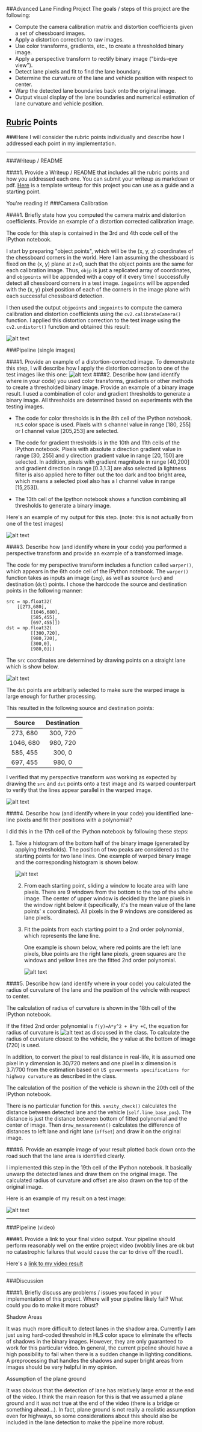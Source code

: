 ##Advanced Lane Finding Project
The goals / steps of this project are the following:

* Compute the camera calibration matrix and distortion coefficients given a set of chessboard images.
* Apply a distortion correction to raw images.
* Use color transforms, gradients, etc., to create a thresholded binary image.
* Apply a perspective transform to rectify binary image ("birds-eye view").
* Detect lane pixels and fit to find the lane boundary.
* Determine the curvature of the lane and vehicle position with respect to center.
* Warp the detected lane boundaries back onto the original image.
* Output visual display of the lane boundaries and numerical estimation of lane curvature and vehicle position.

[//]: # "Image References"

[image1]: ./output_images/cali.png "Undistorted"
[image2]: ./test_images/test1.jpg "Road Transformed"
[image3]: ./output_images/binary.png "Binary Example"
[image4]: ./output_images/src.png
[image5]: ./output_images/warp.png
[image6]: ./output_images/hist1.png
[image7]: ./output_images/fit.png
[image8]: ./output_images/eq.jpg
[image9]: ./output_images/lane.png
[video1]: ./project_video.mp4 "Video"

## [Rubric](https://review.udacity.com/#!/rubrics/571/view) Points
###Here I will consider the rubric points individually and describe how I addressed each point in my implementation.

---
###Writeup / README

####1. Provide a Writeup / README that includes all the rubric points and how you addressed each one.  You can submit your writeup as markdown or pdf.  [Here](https://github.com/udacity/CarND-Advanced-Lane-Lines/blob/master/writeup_template.md) is a template writeup for this project you can use as a guide and a starting point.

You're reading it!
###Camera Calibration

####1. Briefly state how you computed the camera matrix and distortion coefficients. Provide an example of a distortion corrected calibration image.

The code for this step is contained in the 3rd and 4th code cell of the IPython notebook.

I start by preparing "object points", which will be the (x, y, z) coordinates of the chessboard corners in the world. Here I am assuming the chessboard is fixed on the (x, y) plane at z=0, such that the object points are the same for each calibration image.  Thus, `objp` is just a replicated array of coordinates, and `objpoints` will be appended with a copy of it every time I successfully detect all chessboard corners in a test image.  `imgpoints` will be appended with the (x, y) pixel position of each of the corners in the image plane with each successful chessboard detection.

I then used the output `objpoints` and `imgpoints` to compute the camera calibration and distortion coefficients using the `cv2.calibrateCamera()` function.  I applied this distortion correction to the test image using the `cv2.undistort()` function and obtained this result:

![alt text][image1]

###Pipeline (single images)

####1. Provide an example of a distortion-corrected image.
To demonstrate this step, I will describe how I apply the distortion correction to one of the test images like this one:
![alt text][image2]
####2. Describe how (and identify where in your code) you used color transforms, gradients or other methods to create a thresholded binary image.  Provide an example of a binary image result.
I used a combination of color and gradient thresholds to generate a binary image. All thresholds are determined based on experiments with the testing images.

- The code for color thresholds is in the 8th cell of the IPython notebook. `HLS` color space is used. Pixels with s channel value in range [180, 255] or l channel value [205,253] are selected.


- The code for gradient thresholds is in the 10th and 11th cells of the IPython notebook. Pixels with absolute x direction gradient value in range [30, 255] and y direction gradient value in range [20, 150] are selected. In addition, pixels with gradient magnitude in range [40,200] and gradient direction in range [0.3,1.3] are also selected (a lightness filter is also applied here to filter out the too dark and too bright area, which means a selected pixel also has a l channel value in range [15,253]).


- The 13th cell of the Ipython notebook shows a function combining all thresholds to generate a binary image.

Here's an example of my output for this step.  (note: this is not actually from one of the test images)

![alt text][image3]

####3. Describe how (and identify where in your code) you performed a perspective transform and provide an example of a transformed image.

The code for my perspective transform includes a function called `warper()`, which appears in the 6th code cell of the IPython notebook.  The `warper()` function takes as inputs an image (`img`), as well as source (`src`) and destination (`dst`) points.  I chose the hardcode the source and destination points in the following manner:

```
src = np.float32(
    [[273,680],
         [1046,680],
         [585,455],
         [697,455]])
dst = np.float32(
         [[300,720],
         [980,720],
         [300,0],
         [980,0]])
```
The `src` coordinates are determined by drawing points on a straight lane which is show below.

![alt text][image4]

The `dst` points are arbitrarily selected to make sure the warped image is large enough for further processing.

This resulted in the following source and destination points:

|  Source   | Destination |
| :-------: | :---------: |
| 273, 680  |  300, 720   |
| 1046, 680 |  980, 720   |
| 585, 455  |   300, 0    |
| 697, 455  |   980, 0    |

I verified that my perspective transform was working as expected by drawing the `src` and `dst` points onto a test image and its warped counterpart to verify that the lines appear parallel in the warped image.

![alt text][image5]

####4. Describe how (and identify where in your code) you identified lane-line pixels and fit their positions with a polynomial?

I did this in the 17th cell of the IPython notebook by following these steps:

1. Take a histogram of the bottom half of the binary image (generated by applying thresholds). The position of two peaks are considered as the starting points for two lane lines. One example of warped binary image and the corresponding histogram is shown below.

   ![alt text][image6]

   2. From each starting point, sliding a window to locate area with lane pixels. There are 9 windows from the bottom to the top of the whole image. The center of upper window is decided by the lane pixels in the window right below it (specifically, it's the mean value of the lane points' x coordinates). All pixels in the 9 windows are considered as lane pixels.

   3. Fit the points from each starting point to a 2nd order polynomial, which represents the lane line.

      One example is shown below, where red points are the left lane pixels, blue points are the right lane pixels, green squares are the windows and yellow lines are the fitted 2nd order polynomial.

      ![alt text][image7]

####5. Describe how (and identify where in your code) you calculated the radius of curvature of the lane and the position of the vehicle with respect to center.

The calculation of radius of curvature is shown in the 18th cell of the IPython notebook.

If the fitted 2nd order polynomial is `f(y)=A*y^2 + B*y +C`, the equation for radius of curvature is ![alt text][image8] as discussed in the class. To calculate the radius of curvature closest to the vehicle, the y value at the bottom of image (720) is used.

In addition, to convert the pixel to real distance in real-life, it is assumed one pixel in y dimension is 30/720 meters and one pixel in x dimension is 3.7/700 from the estimation based on `US governments specifications for highway curvature` as described in the class.



The calculation of the position of the vehicle is shown in the 20th cell of the IPython notebook.

There is no particular function for this.  `sanity_check()`  calculates the distance between detected lane and the vehicle (`self.line_base_pos`). The distance is just the distance between bottom of fitted polynomial and the center of image. Then `draw_measurement()` calculates the difference of distances to left lane and right lane (`offset`) and draw it on the original image.

####6. Provide an example image of your result plotted back down onto the road such that the lane area is identified clearly.

I implemented this step in the 19th cell of the IPython notebook. It basically unwarp the detected lanes and draw them on the original image. The calculated radius of curvature and offset are also drawn on the top of the original image.

Here is an example of my result on a test image:

![alt text][image9]

---

###Pipeline (video)

####1. Provide a link to your final video output.  Your pipeline should perform reasonably well on the entire project video (wobbly lines are ok but no catastrophic failures that would cause the car to drive off the road!).

Here's a [link to my video result](./project_video_output.mp4)

---

###Discussion

####1. Briefly discuss any problems / issues you faced in your implementation of this project.  Where will your pipeline likely fail?  What could you do to make it more robust?

Shadow Areas

It was much more difficult to detect lanes in the shadow area. Currently I am just using hard-coded threshold in HLS color space to eliminate the effects of shadows in the binary images. However, they are only guaranteed to work for this particular video. In general, the current pipeline should have a high possibility to fail when there is a sudden change in lighting conditions. A preprocessing that handles the shadows and super bright areas from images should be very helpful in my opinion.

Assumption of the plane ground

It was obvious that the detection of lane has relatively large error at the end of the video. I think the main reason for this is that we assumed a plane ground and it was not true at the end of the video (there is a bridge or something ahead...). In fact, plane ground is not really a realistic assumption even for highways, so some considerations about this should also be included in the lane detection to make the pipeline more robust.



